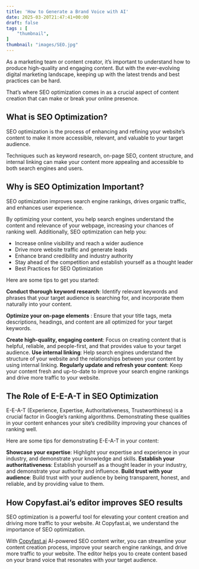 ```yaml
---
title: 'How to Generate a Brand Voice with AI'
date: 2025-03-20T21:47:41+00:00
draft: false
tags : [
    "thumbnail",
]
thumbnail: "images/SEO.jpg" 
---
```



As a marketing team or content creator, it’s important to understand how to produce high-quality and engaging content. But with the ever-evolving digital marketing landscape, keeping up with the latest trends and best practices can be hard.

That’s where SEO optimization comes in as a crucial aspect of content creation that can make or break your online presence.

## What is SEO Optimization?

SEO optimization is the process of enhancing and refining your website’s content to make it more accessible, relevant, and valuable to your target audience.

Techniques such as keyword research, on-page SEO, content structure, and internal linking can make your content more appealing and accessible to both search engines and users.

## Why is SEO Optimization Important?
SEO optimization improves search engine rankings, drives organic traffic, and enhances user experience.

By optimizing your content, you help search engines understand the content and relevance of your webpage, increasing your chances of ranking well. Additionally, SEO optimization can help you:

- Increase online visibility and reach a wider audience
- Drive more website traffic and generate leads
- Enhance brand credibility and industry authority
- Stay ahead of the competition and establish yourself as a thought leader
- Best Practices for SEO Optimization

Here are some tips to get you started:

**Conduct thorough keyword research**: Identify relevant keywords and phrases that your target audience is searching for, and incorporate them naturally into your content.

**Optimize your on-page elements** : Ensure that your title tags, meta descriptions, headings, and content are all optimized for your target keywords.

**Create high-quality, engaging content**: Focus on creating content that is helpful, reliable, and people-first, and that provides value to your target audience.
**Use internal linking**: Help search engines understand the structure of your website and the relationships between your content by using internal linking.
**Regularly update and refresh your content**: Keep your content fresh and up-to-date to improve your search engine rankings and drive more traffic to your website.

## The Role of E-E-A-T in SEO Optimization
E-E-A-T (Experience, Expertise, Authoritativeness, Trustworthiness) is a crucial factor in Google’s ranking algorithms. Demonstrating these qualities in your content enhances your site’s credibility improving your chances of ranking well.

Here are some tips for demonstrating E-E-A-T in your content:

**Showcase your expertise**: Highlight your expertise and experience in your industry, and demonstrate your knowledge and skills.
**Establish your authoritativeness**: Establish yourself as a thought leader in your industry, and demonstrate your authority and influence.
**Build trust with your audience**: Build trust with your audience by being transparent, honest, and reliable, and by providing value to them.

## How Copyfast.ai’s editor improves SEO results
SEO optimization is a powerful tool for elevating your content creation and driving more traffic to your website. At Copyfast.ai, we understand the importance of SEO optimization.

With [Copyfast.ai](https://www.copyfast.ai/) AI-powered SEO content writer, you can streamline your content creation process, improve your search engine rankings, and drive more traffic to your website. The editor helps you to create content based on your brand voice that resonates with your target audience.